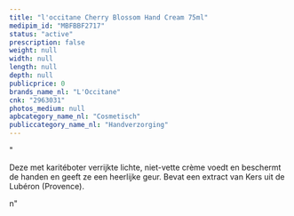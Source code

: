 ```yaml
---
title: "l'occitane Cherry Blossom Hand Cream 75ml"
medipim_id: "MBFBBF2717"
status: "active"
prescription: false
weight: null
width: null
length: null
depth: null
publicprice: 0
brands_name_nl: "L'Occitane"
cnk: "2963031"
photos_medium: null
apbcategory_name_nl: "Cosmetisch"
publiccategory_name_nl: "Handverzorging"
---
```

"<p>Deze met karitéboter verrijkte lichte, niet-vette crème voedt en beschermt de handen en geeft ze een heerlijke geur. Bevat een extract van Kers uit de Lubéron (Provence).</p>n"
